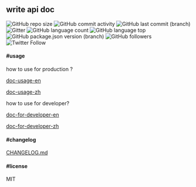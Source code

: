 ## write api doc

![GitHub repo size](https://img.shields.io/github/repo-size/ymc-github/write-api-doc.svg?label=github%20repo%20size&color=ff69b4&logo=Github&logoColor=ff69b4&style=popout-square)
![GitHub commit activity](https://img.shields.io/github/commit-activity/m/ymc-github/write-api-doc.svg?color=ff69b4&logo=Github&logoColor=ff69b4&style=popout-square)
![GitHub last commit (branch)](https://img.shields.io/github/last-commit/ymc-github/write-api-doc/master.svg?label=github%20last%20commit%40master&color=ff69b4&logo=Github&logoColor=ff69b4&style=popout-square)
![Gitter](https://img.shields.io/gitter/room/ymc-github/write-api-doc.svg?label=chat&color=ff69b4&logo=Github&logoColor=ff69b4&style=popout-square)
![GitHub language count](https://img.shields.io/github/languages/count/ymc-github/write-api-doc.svg?label=languages&color=ff69b4&logo=Github&logoColor=ff69b4&style=popout-square)
![GitHub language top](https://img.shields.io/github/languages/top/ymc-github/write-api-doc.svg?color=ff69b4&logo=Github&logoColor=ff69b4&style=popout-square)
![GitHub package.json version (branch)](https://img.shields.io/github/package-json/v/ymc-github/write-api-doc/master.svg?label=github%20package.json%20version%40master&color=ff69b4&logo=Github&logoColor=ff69b4&style=popout-square)
![GitHub followers](https://img.shields.io/github/followers/ymc-github.svg?label=github%20followers&color=ff69b4&logo=Github&logoColor=ff69b4&style=popout-square)
![Twitter Follow](https://img.shields.io/twitter/follow/yemiancheng.svg?label=follow%20%40yemiancheng&color=ff69b4&logo=Twitter&logoColor=ff69b4&style=popout-square)

#### \#**usage**

how to use for production ?

[doc-usage-en](./doc-usage-en.md)

[doc-usage-zh](./doc-usage-zh.md)

how to use for developer?

[doc-for-developer-en](./doc-for-developer-en.md)

[doc-for-developer-zh](./doc-for-developer-zh.md)

#### \#**changelog**

[CHANGELOG.md](./CHANGELOG.md)

#### \#**license**

MIT
